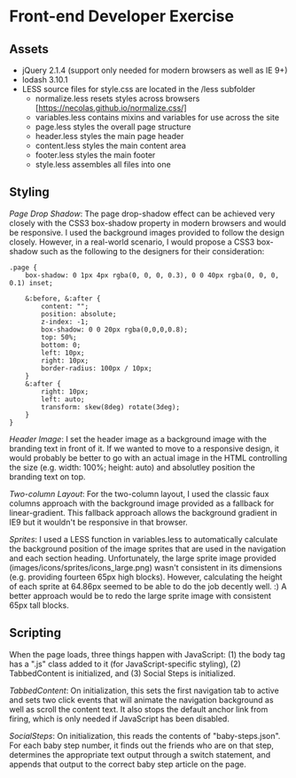 Front-end Developer Exercise
============================

Assets
-------

* jQuery 2.1.4 (support only needed for modern browsers as well as IE 9+)
* lodash 3.10.1
* LESS source files for style.css are located in the /less subfolder
  - normalize.less resets styles across browsers [https://necolas.github.io/normalize.css/]
  - variables.less contains mixins and variables for use across the site
  - page.less styles the overall page structure
  - header.less styles the main page header
  - content.less styles the main content area
  - footer.less styles the main footer
  - style.less assembles all files into one


Styling
-------

*Page Drop Shadow*: The page drop-shadow effect can be achieved very closely with the CSS3 box-shadow property in modern browsers and would be responsive. I used the background images provided to follow the design closely. However, in a real-world scenario, I would propose a CSS3 box-shadow such as the following to the designers for their consideration:

	.page {
		box-shadow: 0 1px 4px rgba(0, 0, 0, 0.3), 0 0 40px rgba(0, 0, 0, 0.1) inset;
	
		&:before, &:after {
			content: "";
			position: absolute;
			z-index: -1;
			box-shadow: 0 0 20px rgba(0,0,0,0.8);
			top: 50%;
			bottom: 0;
			left: 10px;
			right: 10px;
			border-radius: 100px / 10px;
		}
		&:after {
			right: 10px;
			left: auto;
			transform: skew(8deg) rotate(3deg);
		}
	}


*Header Image*: I set the header image as a background image with the branding text in front of it. If we wanted to move to a responsive design, it would probably be better to go with an actual image in the HTML controlling the size (e.g. width: 100%; height: auto) and absolutley position the branding text on top.
 
*Two-column Layout*: For the two-column layout, I used the classic faux columns approach with the background image provided as a fallback for linear-gradient. This fallback approach allows the background gradient in IE9 but it wouldn't be responsive in that browser.

*Sprites*: I used a LESS function in variables.less to automatically calculate the background position of the image sprites that are used in the navigation and each section heading. Unfortunately, the large sprite image provided (images/icons/sprites/icons_large.png) wasn't consistent in its dimensions (e.g. providing fourteen 65px high blocks). However, calculating the height of each sprite at 64.86px seemed to be able to do the job decently well. :) A better approach would be to redo the large sprite image with consistent 65px tall blocks.


Scripting
---------

When the page loads, three things happen with JavaScript: (1) the body tag has a ".js" class added to it (for JavaScript-specific styling), (2) TabbedContent is initialized, and (3) Social Steps is initialized.

*TabbedContent*: On initialization, this sets the first navigation tab to active and sets two click events that will animate the navigation background as well as scroll the content text. It also stops the default anchor link from firing, which is only needed if JavaScript has been disabled.

*SocialSteps*: On initialization, this reads the contents of "baby-steps.json". For each baby step number, it finds out the friends who are on that step, determines the appropriate text output through a switch statement, and appends that output to the correct baby step article on the page.
